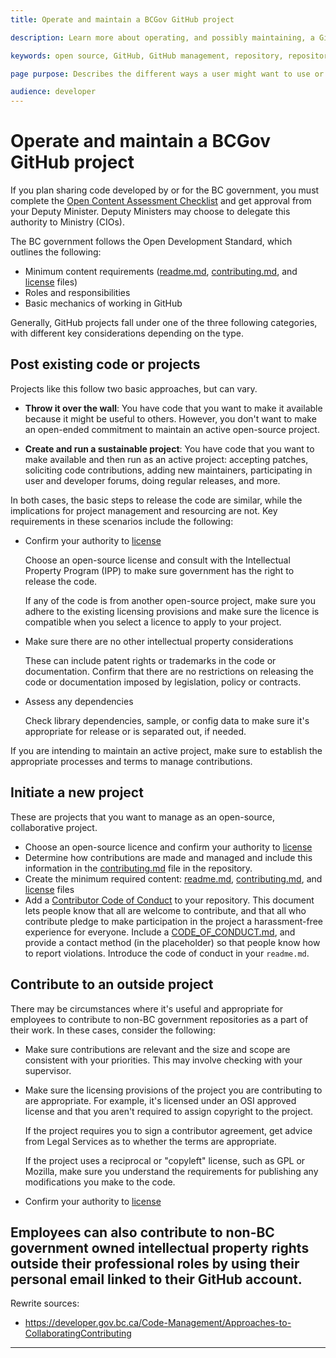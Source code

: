 ```yaml
---
title: Operate and maintain a BCGov GitHub project

description: Learn more about operating, and possibly maintaining, a GitHub Repository in Gov.

keywords: open source, GitHub, GitHub management, repository, repository management

page purpose: Describes the different ways a user might want to use or maintain and GitHub project and the requirements

audience: developer
---
```


<!--
new app team needs to start working on the app, create a new GH repo
what type of info needed in the repo
guidelines for teams when they're starting a new project

Organization > repo > project > documents/code and other stuff

-->

# Operate and maintain a BCGov GitHub project

If you plan sharing code developed by or for the BC government, you must complete the [Open Content Assessment Checklist](https://github.com/bcgov/BC-Policy-Framework-For-GitHub/blob/master/BC-Open-Source-Development-Employee-Guide/Content-Approval-Checklist.md) and get approval from your Deputy Minister. Deputy Ministers may choose to delegate this authority to Ministry (CIOs). <!-- what does this stand for? -->

The BC government follows the Open Development Standard, which outlines the following:
* Minimum content requirements ([readme.md](../BC-Gov-Org-HowTo/SAMPLE-README.md), [contributing.md](../BC-Gov-Org-HowTo/SAMPLE-CONTRIBUTING.md), and [license](../BC-Gov-Org-HowTo/using-licenses.md) files)
* Roles and responsibilities
* Basic mechanics of working in GitHub

Generally, GitHub projects fall under one of the three following categories, with different key considerations depending on the type.

## Post existing code or projects

Projects like this follow two basic approaches, but can vary.

* **Throw it over the wall**: You have code that you want to make it available because it might be useful to others. However, you don't want to make an open-ended commitment to maintain an active open-source project.

* **Create and run a sustainable project**: You have code that you want to make available and then run as an active project: accepting patches, soliciting code contributions, adding new maintainers, participating in user and developer forums, doing regular releases, and more.

In both cases, the basic steps to release the code are similar, while the implications for project management and resourcing are not. Key requirements in these scenarios include the following:

- Confirm your authority to [license](license-your-project.md)

	Choose an open-source license and consult with the Intellectual Property Program (IPP) to make sure government has the right to release the code.

	If any of the code is from another open-source project, make sure you adhere to the existing licensing provisions and make sure the licence is compatible when you select a licence to apply to your project.

- Make sure there are no other intellectual property considerations

	These can include patent rights or trademarks in the code or documentation. Confirm that there are no restrictions on releasing the code or documentation imposed by legislation, policy or contracts.

- Assess any dependencies

	Check library dependencies, sample, or config data to make sure it's appropriate for release or is separated out, if needed.

If you are intending to maintain an active project, make sure to establish the appropriate processes and terms to manage contributions.

## Initiate a new project

These are projects that you want to manage as an open-source, collaborative project.

- Choose an open-source licence and confirm your authority to [license](Licenses.md)
- Determine how contributions are made and managed and include this information in the [contributing.md](../BC-Gov-Org-HowTo/SAMPLE-CONTRIBUTING.md) file in the repository.
- Create the minimum required content: [readme.md](../BC-Gov-Org-HowTo/SAMPLE-README.md), [contributing.md](../BC-Gov-Org-HowTo/SAMPLE-CONTRIBUTING.md), and [license](../BC-Gov-Org-HowTo/using-licenses.md) files
- Add a [Contributor Code of Conduct](http://contributor-covenant.org/) to your repository. This document lets people know that all are welcome to contribute, and that all who contribute pledge to make participation in the project a harassment-free experience for everyone. Include a [CODE_OF_CONDUCT.md](../BC-Gov-Org-HowTo/SAMPLE-CODE_OF_CONDUCT.md), and provide a contact method (in the placeholder) so that people know how to report violations. Introduce the code of conduct in your `readme.md`.

## Contribute to an outside project

There may be circumstances where it's useful and appropriate for employees to contribute to non-BC government repositories as a part of their work. In these cases, consider the following:

- Make sure contributions are relevant and the size and scope are consistent with your priorities. This may involve checking with your supervisor.
- Make sure the licensing provisions of the project you are contributing to are appropriate. For example, it's licensed under an OSI approved license and that you aren't required to assign copyright to the project.

	If the project requires you to sign a contributor agreement, get advice from Legal Services as to whether the terms are appropriate.

	If the project uses a reciprocal or "copyleft" license, such as GPL or Mozilla, make sure you understand the requirements for publishing any modifications you make to the code.

- Confirm your authority to [license](Licenses.md)

Employees can also contribute to non-BC government owned intellectual property rights outside their professional roles by using their personal email linked to their GitHub account.
---
Rewrite sources:
* https://developer.gov.bc.ca/Code-Management/Approaches-to-CollaboratingContributing
---
